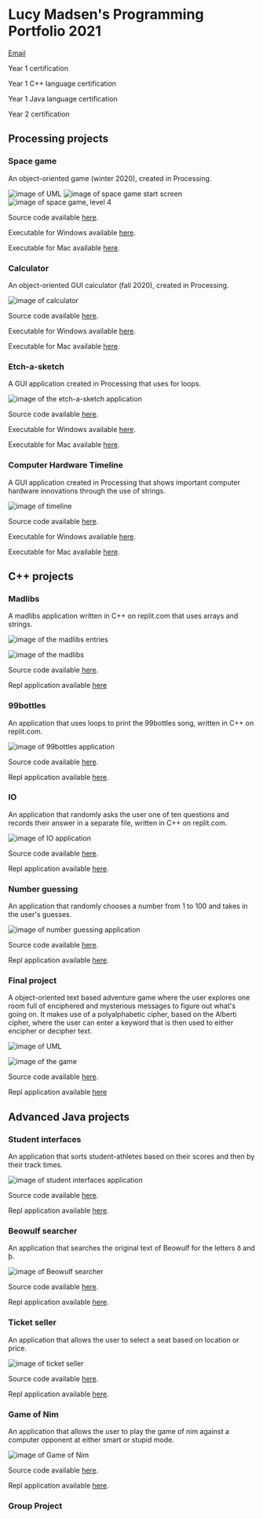 # Lucy Madsen's Programming Portfolio 2021
[Email](mailto:lucinda.madsen@gmail.com)

Year 1 certification

Year 1 C++ language certification

Year 1 Java language certification

Year 2 certification

## Processing projects

### Space game
An object-oriented game (winter 2020), created in Processing.

![image of UML](https://github.com/lucinda27/programming-portfolio/blob/gh-pages/Images/UML.png?raw=true)
![image of space game start screen](https://github.com/lucinda27/programming-portfolio/blob/gh-pages/Images/spacegame%20startscreen.png?raw=true)
![image of space game, level 4](https://github.com/lucinda27/programming-portfolio/blob/gh-pages/Images/spacegame%204.png?raw=true) 

Source code available [here](https://github.com/lucinda27/programming-portfolio/tree/gh-pages/src/Spacegame).

Executable for Windows available [here](https://github.com/lucinda27/programming-portfolio/blob/gh-pages/applications/Spacegame/application.windows64.zip).

Executable for Mac available [here](https://github.com/lucinda27/programming-portfolio/blob/gh-pages/applications/Spacegame/application.macosx.zip).

### Calculator
An object-oriented GUI calculator (fall 2020), created in Processing.

![image of calculator](https://github.com/lucinda27/programming-portfolio/blob/gh-pages/Images/calculator.png?raw=true)

Source code available [here](https://github.com/lucinda27/programming-portfolio/tree/gh-pages/src/Spacegame).

Executable for Windows available [here](https://github.com/lucinda27/programming-portfolio/blob/gh-pages/applications/Calculator/application.windows64.zip).

Executable for Mac available [here](https://github.com/lucinda27/programming-portfolio/blob/gh-pages/applications/Calculator/application.macosx.zip).

### Etch-a-sketch
A GUI application created in Processing that uses for loops.

![image of the etch-a-sketch application](https://github.com/lucinda27/programming-portfolio/blob/gh-pages/Images/etch-a-sketch.png?raw=true)

Source code available [here](https://github.com/lucinda27/programming-portfolio/tree/gh-pages/src/etch_a_sketch).

Executable for Windows available [here](https://github.com/lucinda27/programming-portfolio/blob/gh-pages/applications/etch-a-sketch/application.windows64.zip).

Executable for Mac available [here](https://github.com/lucinda27/programming-portfolio/blob/gh-pages/applications/etch-a-sketch/application.macosx.zip).

### Computer Hardware Timeline
A GUI application created in Processing that shows important computer hardware innovations through the use of strings.

![image of timeline](https://github.com/lucinda27/programming-portfolio/blob/gh-pages/Images/timeline.png?raw=true)

Source code available [here](https://github.com/lucinda27/programming-portfolio/tree/gh-pages/src/timeline).

Executable for Windows available [here](https://github.com/lucinda27/programming-portfolio/blob/gh-pages/applications/computertimeline/application.windows64.zip).

Executable for Mac available [here](https://github.com/lucinda27/programming-portfolio/blob/gh-pages/applications/computertimeline/application.macosx.zip).

## C++ projects

### Madlibs
A madlibs application written in C++ on replit.com that uses arrays and strings.

![image of the madlibs entries](https://github.com/lucinda27/programming-portfolio/blob/gh-pages/Images/madlibs%20entries.png?raw=true)

![image of the madlibs](https://github.com/lucinda27/programming-portfolio/blob/gh-pages/Images/madlibs.png?raw=true)

Source code available [here](https://github.com/lucinda27/programming-portfolio/tree/gh-pages/src/Madlibs).

Repl application available [here](https://replit.com/@LUCINDAMADSEN/madlibs#main.cpp)

### 99bottles
An application that uses loops to print the 99bottles song, written in C++ on replit.com.

![image of 99bottles application](https://github.com/lucinda27/programming-portfolio/blob/gh-pages/Images/99bottles.png?raw=true)

Source code available [here](https://github.com/lucinda27/programming-portfolio/tree/gh-pages/src/99bottles).

Repl application available [here](https://replit.com/@LUCINDAMADSEN/99bottles-2).

### IO
An application that randomly asks the user one of ten questions and records their answer in a separate file, written in C++ on replit.com.

![image of IO application](https://github.com/lucinda27/programming-portfolio/blob/gh-pages/Images/IO.png?raw=true)

Source code available [here](https://github.com/lucinda27/programming-portfolio/tree/gh-pages/src/IO).

Repl application available [here](https://replit.com/@LUCINDAMADSEN/I-O#main.cpp).

### Number guessing
An application that randomly chooses a number from 1 to 100 and takes in the user's guesses.

![image of number guessing application](https://github.com/lucinda27/programming-portfolio/blob/gh-pages/Images/numberguessing.png?raw=true)

Source code available [here](https://github.com/lucinda27/programming-portfolio/tree/gh-pages/src/numberguessing).

Repl application available [here](https://replit.com/@LUCINDAMADSEN/Numberguessing#main.cpp).

### Final project
A object-oriented text based adventure game where the user explores one room full of enciphered and mysterious messages to figure out what's going on. It makes use of a polyalphabetic cipher, based on the Alberti cipher, where the user can enter a keyword that is then used to either encipher or decipher text.

![image of UML](https://github.com/lucinda27/programming-portfolio/blob/gh-pages/Images/Ciphergame%20final%20UML.png?raw=true)

![image of the game](https://github.com/lucinda27/programming-portfolio/blob/gh-pages/Images/ciphergame.png?raw=true)

Source code available [here](https://github.com/lucinda27/programming-portfolio/tree/gh-pages/src/Final%20project).

Repl application available [here](https://replit.com/@LUCINDAMADSEN/cipher-game#main.cpp)

## Advanced Java projects

### Student interfaces
An application that sorts student-athletes based on their scores and then by their track times.

![image of student interfaces application](https://github.com/lucinda27/programming-portfolio/blob/gh-pages/Images/studentinterfaces.png?raw=true)

Source code available [here](https://github.com/lucinda27/programming-portfolio/tree/gh-pages/src/StudentInterfaces).

Repl application available [here](https://replit.com/@LUCINDAMADSEN/InterfaceExample#Main.java).

### Beowulf searcher
An application that searches the original text of Beowulf for the letters ð and þ.

![image of Beowulf searcher](https://github.com/lucinda27/programming-portfolio/blob/gh-pages/Images/Beowulf.png?raw=true)

Source code available [here](https://github.com/lucinda27/programming-portfolio/tree/gh-pages/src/Beowulf).

Repl application available [here](https://replit.com/@LUCINDAMADSEN/BeowulfIO#Main.java).

### Ticket seller
An application that allows the user to select a seat based on location or price.

![image of ticket seller](https://github.com/lucinda27/programming-portfolio/blob/gh-pages/Images/TicketSeller.png?raw=true)

Source code available [here](https://github.com/lucinda27/programming-portfolio/blob/gh-pages/src/TicketSeller/TicketSeller.java).

Repl application available [here](https://replit.com/@LUCINDAMADSEN/ticketArray#Main.java).

### Game of Nim
An application that allows the user to play the game of nim against a computer opponent at either smart or stupid mode.

![image of Game of Nim](https://github.com/lucinda27/programming-portfolio/blob/gh-pages/Images/GameOfNim.png?raw=true)

Source code available [here](https://github.com/lucinda27/programming-portfolio/blob/gh-pages/src/GameOfNim/GameOfNim.java).

Repl application available [here](https://replit.com/@LUCINDAMADSEN/GameOfNim#Main.java).

### Group Project
